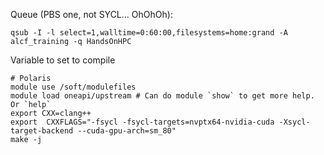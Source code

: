 Queue (PBS one, not SYCL... OhOhOh):
```
qsub -I -l select=1,walltime=0:60:00,filesystems=home:grand -A alcf_training -q HandsOnHPC
```

Variable to set to compile
```
# Polaris
module use /soft/modulefiles
module load oneapi/upstream # Can do module `show` to get more help. Or `help`
export CXX=clang++ 
export  CXXFLAGS="-fsycl -fsycl-targets=nvptx64-nvidia-cuda -Xsycl-target-backend --cuda-gpu-arch=sm_80" 
make -j
```
